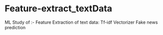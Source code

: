 # Feature-extract_textData
ML Study of :- Feature Extraction of text data: Tf-idf Vectorizer
Fake news prediction 

